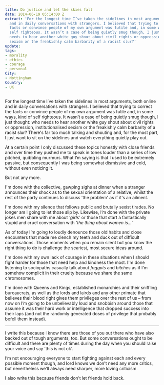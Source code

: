 ```yaml
---
title: Do justice and let the skies fall
date: 2014-06-19 05:14:00 Z
extract: 'For the longest time I’ve taken the sidelines in most arguments, both online
  and in daily conversations with strangers. I believed that trying to correct the
  facts or convince people of my own argument was futile and, in some ways, kind of
  self righteous. It wasn’t a case of being quietly smug though, I just thought: who
  needs to hear another white guy shout about civil rights or oppression, institutionalised
  sexism or the freakishly calm barbarity of a racist slur?'
update: 
tags:
- morality
- ethics
- courage
- personal
City:
- Nottingham
Country:
- UK
---
```


For the longest time I’ve taken the sidelines in most arguments, both online and in daily conversations with strangers. I believed that trying to correct the facts or convince people of my own argument was futile and, in some ways, kind of self righteous. It wasn’t a case of being quietly smug though, I just thought: who needs to hear another white guy shout about civil rights or oppression, institutionalised sexism or the freakishly calm barbarity of a racist slur? There's far too much talking and shouting and, for the most part, I just want to sit on the sidelines and watch everything quietly play out. 

At a certain point I only discussed these topics honestly with close friends and over time they pushed me to speak in tones louder than a series of low pitched, quibbling murmurs. What I’m saying is that I used to be extremely passive, but consequently I was being somewhat dismissive and cold, without even noticing it. 

But not any more. 

I'm done with the collective, gawping sighs at dinner when a stranger announces their shock as to the sexual orientation of a relative, whilst the rest of the party continues to discuss 'the problem' as if it's an ailment. 

I'm done with my silence that follows public and brutally sexist tirades. No longer am I going to let those slip by. Likewise, I’m done with the private jokes men share with me about *'girls'* or those that start a fantastically stupid and cruel conversation with *'the thing about women is...'* 

As of today I’m going to loudly denounce those old habits and close encounters that made me clench my teeth and duck out of difficult conversations. Those moments when you remain silent but you know the right thing to do is challenge the scariest, most secure ideas around. 

I'm done with my own lack of courage in these situations when I should fight harder for those that need help and kindness the most. I'm done listening to sociopaths casually talk about *faggots* and *bitches* as if I'm somehow complicit in their cruelty because we share the same chromosomes. 

I'm done with Queens and Kings, established monarchies and their sniffling bureaucrats, as well as the lords and lairds and any other primate that believes their blood right gives them privileges over the rest of us – from now on I’m going to be unbelievably loud and snobbish around those that assume it was their hard work or intelligence that dropped success into their laps (and not the randomly generated doses of privilege that probably befell them instead). 

*** 

I write this because I know there are those of you out there who have also backed out of tough arguments, too. But some conversations ought to be difficult and there are plenty of times during the day when you should raise your voice and say 'this is not ok'. 

I’m not encouraging everyone to start fighting against each and every possible moment though, and lord knows we don't need any more critics, but nevertheless we'll always need sharper, more loving criticism. 

I also write this because friends don't let friends hold back.
